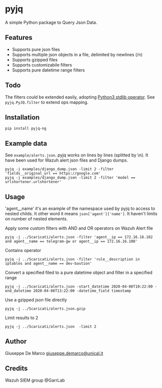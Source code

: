 # pyjq

A simple Python package to Query Json Data.

## Features

- Supports pure json files
- Supports multiple json objects in a file, delimited by newlines (/n)
- Supports gzipped files
- Supports customizabile filters
- Supports pure datetime range filters 

## Todo

The filters could be extended easily, adopting [Python3 stdlib operator](https://docs.python.org/3/library/operator.html).
See `pyjq.PyJQ.filter` to extend ops mapping.

## Installation

````
pip install pyjq-ng
````
## Example data

See `example/alerts.json`.
pyjq works on lines by lines (splitted by \n).
It have been used for Wazuh alert json files and Django dumps.

````
pyjq -j examples/django_dump.json -limit 2 -filter 'fields__original_url == https://google.com'
pyjq -j examples/django_dump.json -limit 2 -filter 'model == urlshortener.urlshortener'
````

## Usage

'agent__name' it's an example of the namespace used by pyjq to access to nested childs. It other word it means `json['agent']['name']`.
It haven't limits on number of nested elements.


Apply some custom filters with AND and OR operators on Wazuh Alert file
````
pyjq -j ../Scaricati/alerts.json -filter 'agent__ip == 172.16.16.102 and agent__name == telegram-gw or agent__ip == 172.16.16.108'
````

Contains operator
````
pyjq -j ../Scaricati/alerts.json -filter 'rule__description in iptables and agent__name == dev-bastion'
````

Convert a specified filed to a pure datetime object and filter in a specified range
````
pyjq -j ../Scaricati/alerts.json -start_datetime 2020-04-06T10:22:00 -end_datetime 2020-04-06T13:22:00 -datetime_field timestamp
````

Use a gzipped json file directly
````
pyjq -j ../Scaricati/alerts.json.gzip
````

Limit results to 2 
````
pyjq -j ../Scaricati/alerts.json  -limit 2
````

## Author

Giuseppe De Marco <giuseppe.demarco@unical.it>

## Credits

Wazuh SIEM group @GarrLab

